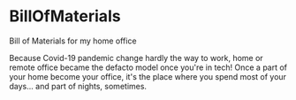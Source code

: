 # BillOfMaterials
Bill of Materials for my home office

Because Covid-19 pandemic change hardly the way to work, home or remote office became the defacto model once you're in tech!
Once a part of your home become your office, it's the place where you spend most of your days... and part of nights, sometimes. 